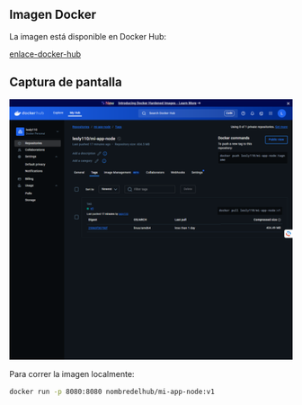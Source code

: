 ## Imagen Docker

La imagen está disponible en Docker Hub:

[enlace-docker-hub](https://hub.docker.com/r/lesly110/mi-app-node)

## Captura de pantalla

![captura-de-pantalla](img/captura.png)

Para correr la imagen localmente:

```bash
docker run -p 8080:8080 nombredelhub/mi-app-node:v1



